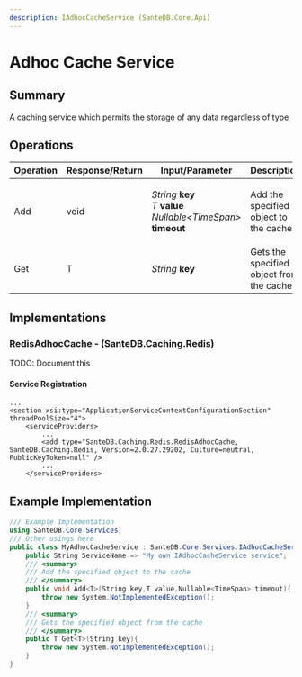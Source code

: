 ```yaml
---
description: IAdhocCacheService (SanteDB.Core.Api)
---
```


# Adhoc Cache Service

## Summary

A caching service which permits the storage of any data regardless of type

## Operations

| Operation | Response/Return | Input/Parameter                                                                                                                               | Description                              |
| --------- | --------------- | --------------------------------------------------------------------------------------------------------------------------------------------- | ---------------------------------------- |
| Add       | void            | <p><em>String</em> <strong>key</strong><br><em>T</em> <strong>value</strong><br><em>Nullable&#x3C;TimeSpan></em> <strong>timeout</strong></p> | Add the specified object to the cache    |
| Get       | T               | _String_ **key**                                                                                                                              | Gets the specified object from the cache |

## Implementations

### RedisAdhocCache - (SanteDB.Caching.Redis)

TODO: Document this

#### Service Registration

```markup
...
<section xsi:type="ApplicationServiceContextConfigurationSection" threadPoolSize="4">
    <serviceProviders>
        ...
        <add type="SanteDB.Caching.Redis.RedisAdhocCache, SanteDB.Caching.Redis, Version=2.0.27.29202, Culture=neutral, PublicKeyToken=null" />
        ...
    </serviceProviders>
```

## Example Implementation

```csharp
/// Example Implementation
using SanteDB.Core.Services;
/// Other usings here
public class MyAdhocCacheService : SanteDB.Core.Services.IAdhocCacheService { 
    public String ServiceName => "My own IAdhocCacheService service";
    /// <summary>
    /// Add the specified object to the cache
    /// </summary>
    public void Add<T>(String key,T value,Nullable<TimeSpan> timeout){
        throw new System.NotImplementedException();
    }
    /// <summary>
    /// Gets the specified object from the cache
    /// </summary>
    public T Get<T>(String key){
        throw new System.NotImplementedException();
    }
}
```
